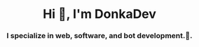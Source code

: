 <h1 align="center">Hi 👋, I'm DonkaDev</h1>
<h3 align="center">I specialize in web, software, and bot development.🌟.</h3>
